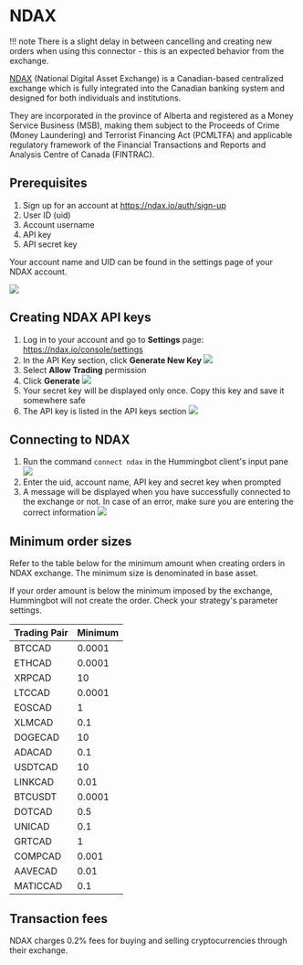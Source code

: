 # NDAX

!!! note
    There is a slight delay in between cancelling and creating new orders when using this connector - this is an expected behavior from the exchange.

[NDAX](https://ndax.io/) (National Digital Asset Exchange) is a Canadian-based centralized exchange which is fully integrated into the Canadian banking system and designed for both individuals and institutions.

They are incorporated in the province of Alberta and registered as a Money Service Business (MSB), making them subject to the Proceeds of Crime (Money Laundering) and Terrorist Financing Act (PCMLTFA) and applicable regulatory framework of the Financial Transactions and Reports and Analysis Centre of Canada (FINTRAC).

## Prerequisites

1. Sign up for an account at https://ndax.io/auth/sign-up
2. User ID (uid)
3. Account username
4. API key
5. API secret key

Your account name and UID can be found in the settings page of your NDAX account.

![](/assets/img/ndax-account-info.png)

## Creating NDAX API keys

1. Log in to your account and go to **Settings** page: https://ndax.io/console/settings
2. In the API Key section, click **Generate New Key**
![](/assets/img/ndax-api-keys-1.png)
3. Select **Allow Trading** permission
4. Click **Generate**
![](/assets/img/ndax-api-keys-2.png)
5. Your secret key will be displayed only once. Copy this key and save it somewhere safe
6. The API key is listed in the API keys section
![](/assets/img/ndax-api-keys-3.png)

## Connecting to NDAX

1. Run the command `connect ndax` in the Hummingbot client's input pane
![](/assets/img/ndax-connect-1.png)
2. Enter the uid, account name, API key and secret key when prompted
3. A message will be displayed when you have successfully connected to the exchange or not. In case of an error, make sure you are entering the correct information
![](/assets/img/ndax-connect-2.png)

## Minimum order sizes

Refer to the table below for the minimum amount when creating orders in NDAX exchange. The minimum size is denominated in base asset.

If your order amount is below the minimum imposed by the exchange, Hummingbot will not create the order. Check your strategy's parameter settings.

| Trading Pair | Minimum |
| ------ | ------- |
| BTCCAD | 0.0001 |
| ETHCAD | 0.0001 |
| XRPCAD | 10 |
| LTCCAD | 0.0001 |
| EOSCAD | 1 |
| XLMCAD | 0.1 |
| DOGECAD | 10 |
| ADACAD | 0.1 |
| USDTCAD | 10 |
| LINKCAD | 0.01 |
| BTCUSDT | 0.0001 |
| DOTCAD | 0.5 |
| UNICAD | 0.1 |
| GRTCAD | 1 |
| COMPCAD | 0.001 |
| AAVECAD | 0.01 |
| MATICCAD | 0.1 |

## Transaction fees

NDAX charges 0.2% fees for buying and selling cryptocurrencies through their exchange.